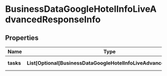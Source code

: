 # BusinessDataGoogleHotelInfoLiveAdvancedResponseInfo


## Properties

| Name | Type | Description | Notes |
|------------ | ------------- | ------------- | -------------|
**tasks** | **List[Optional[BusinessDataGoogleHotelInfoLiveAdvancedTaskInfo]]** | array of tasks |[optional]|
